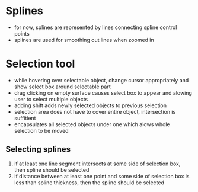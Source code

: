 # Splines
- for now, splines are represented by lines connecting spline control points
- splines are used for smoothing out lines when zoomed in


# Selection tool
- while hovering over selectable object, change cursor appropriately and show select box around selectable part
- drag clicking on empty surface causes select box to appear and alowing user to select multiple objects 
- adding shift adds newly selected objects to previous selection
- selection area does not have to cover entire object, intersection is suffitient
- encapsulates all selected objects under one which alows whole selection to be moved

## Selecting splines
1. if at least one line segment intersects at some side of selection box, then spline should be selected
2. if distance between at least one point and some side of selection box is less than spline thickness, then the spline should be selected